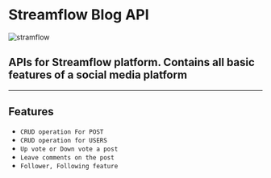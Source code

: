 # Streamflow Blog API

<img src="https://res.cloudinary.com/abhicloud2425/image/upload/v1667739611/Non-streamflow/streamflow_esqazx.png" alt="stramflow">

## APIs for Streamflow platform. Contains all basic features of a social media platform

___

## Features

- `CRUD operation For POST`
- `CRUD operation for USERS`
- `Up vote or Down vote a post`
- `Leave comments on the post`
- `Follower, Following feature`
